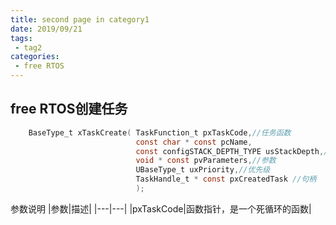 ```yaml
---
title: second page in category1
date: 2019/09/21
tags:
 - tag2
categories:
 - free RTOS
---
```


## free RTOS创建任务

```c
	BaseType_t xTaskCreate(	TaskFunction_t pxTaskCode,//任务函数
							const char * const pcName,
							const configSTACK_DEPTH_TYPE usStackDepth,//栈深度
							void * const pvParameters,//参数
							UBaseType_t uxPriority,//优先级
							TaskHandle_t * const pxCreatedTask //句柄
                            );
```

参数说明
|参数|描述|
|---|---|
|pxTaskCode|函数指针，是一个死循环的函数|